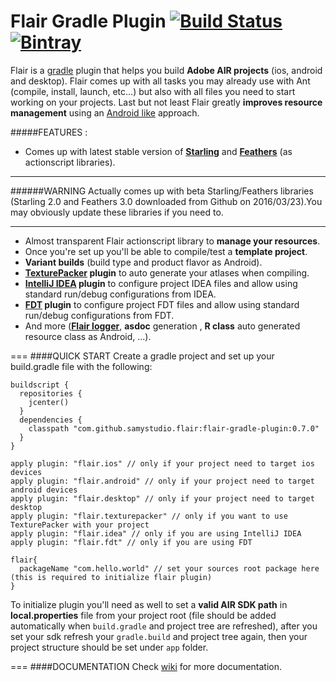 # Flair Gradle Plugin [![Build Status](https://travis-ci.org/SamYStudiO/flair-gradle-plugin.svg?branch=master)](https://travis-ci.org/SamYStudiO/flair-gradle-plugin) [![Bintray](https://img.shields.io/bintray/v/samystudio/maven/flair-gradle-plugin.svg)](https://bintray.com/samystudio/maven/flair-gradle-plugin)
Flair is a [gradle](http://gradle.org/) plugin that helps you build **Adobe AIR projects** (ios, android and desktop). Flair comes up with all tasks you may already use with Ant (compile, install, launch, etc...) but also with all files you need to start working on your projects. Last but not least Flair greatly **improves resource management** using an [Android like](http://developer.android.com/guide/topics/resources/providing-resources.html) approach.

#####FEATURES :
* Comes up with latest stable version of **[Starling](https://github.com/Gamua/Starling-Framework)** and **[Feathers](https://github.com/BowlerHatLLC/feathers)** (as actionscript libraries).

___
######WARNING
Actually comes up with beta Starling/Feathers libraries (Starling 2.0 and Feathers 3.0 downloaded from Github on 2016/03/23).You may obviously update these libraries if you need to.

___
* Almost transparent Flair actionscript library to **manage your resources**.
* Once you're set up you'll be able to compile/test a **template project**.
* **Variant builds** (build type and product flavor as Android).
* **[TexturePacker](https://www.codeandweb.com/texturepacker) plugin** to auto generate your atlases when compiling.
* **[IntelliJ IDEA](https://www.jetbrains.com/idea/) plugin** to configure project IDEA files and allow using standard run/debug configurations from IDEA.
* **[FDT](http://fdt.powerflasher.com/) plugin** to configure project FDT files and allow using standard run/debug configurations from FDT.
* And more ([**Flair logger**](https://github.com/SamYStudiO/flair-logger), **asdoc** generation , **R class** auto generated resource class as Android, ...).

===
####QUICK START
Create a gradle project and set up your build.gradle file with the following:
```
buildscript {
  repositories {
    jcenter()
  }
  dependencies {
    classpath "com.github.samystudio.flair:flair-gradle-plugin:0.7.0"
  }
}

apply plugin: "flair.ios" // only if your project need to target ios devices
apply plugin: "flair.android" // only if your project need to target android devices
apply plugin: "flair.desktop" // only if your project need to target desktop
apply plugin: "flair.texturepacker" // only if you want to use TexturePacker with your project
apply plugin: "flair.idea" // only if you are using IntelliJ IDEA
apply plugin: "flair.fdt" // only if you are using FDT

flair{
  packageName "com.hello.world" // set your sources root package here (this is required to initialize flair plugin)
}
```
To initialize plugin you'll need as well to set a **valid AIR SDK path** in **local.properties** file from your project root (file should be added automatically when `build.gradle` and project tree are refreshed), after you set your sdk refresh your `gradle.build` and project tree again, then your project structure should be set under `app` folder.

===
####DOCUMENTATION
Check [wiki](https://github.com/SamYStudiO/flair-gradle-plugin/wiki) for more documentation.

